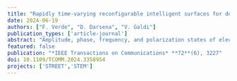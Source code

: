```yaml
---
title: "Rapidly time-varying reconfigurable intelligent surfaces for downlink multiuser transmissions"
date: 2024-06-19
authors: ["F. Verde", "D. Darsena", "V. Galdi"]
publication_types: ['article-journal']
abstract: "Amplitude, phase, frequency, and polarization states of electromagnetic (EM) waves can be dynamically manipulated by means of artiﬁcially engineered planar materials, composed of sub-wavelength meta-atoms, which are typically referred to as metasurfaces. In wireless communications, metasurfaces can be conﬁgured to judiciously modify the EM propagation environment in such a way to achieve different network objectives in a digitally programmable way. In such a context, metasurfaces are typically referred to as reconﬁgurable intelligent surfaces (RISs). Until now, researchers in wireless communications have mainly focused their attention on slowly time-varying designs of RISs, where the spatial-phase gradient across the RIS is varied at the rate equal to the inverse of the channel coherence time. Additional degrees of freedom for controlling EM waves can be gained by applying a time modulation to the reﬂection response of RISs during the channel coherence time interval, thereby attaining rapidly time-varying RISs. In this paper, we develop a general framework where a downlink multiuser transmission over single-input single-output slow fading channels is assisted by a digitally controlled rapidly time-varying RIS. We show that reconﬁguring the RIS at a rate greater than the inverse of the channel coherence time might be beneﬁcial from a communication perspective depending on the considered network utility function and the available channel state information at the transmitter (CSIT). The conclusions of our analysis in terms of system design guidelines are as follows: (i) if the network utility function is the sum-rate time-averaged network capacity, without any constraint on fair resource allocation, and full CSIT is available, it is unnecessary to change the electronic properties of the RIS within the channel coherence time interval; (ii) if partial CSIT is assumed only, a rapidly time-varying randomized RIS allows to achieve a suitable balance between sum-rate timeaveraged capacity and user fairness, especially for a sufﬁciently large number of users; (iii) regardless of the available amount of CSIT, the design of rapid temporal variations across the RIS is instrumental for developing scheduling algorithms aimed at maximizing the network capacity subject to fairness constraints."
featured: false
publication: "*IEEE Transactions on Communications* **72**(6), 3227"
doi: 10.1109/TCOMM.2024.3358954
projects: ['STREET','STEM']
---
```

